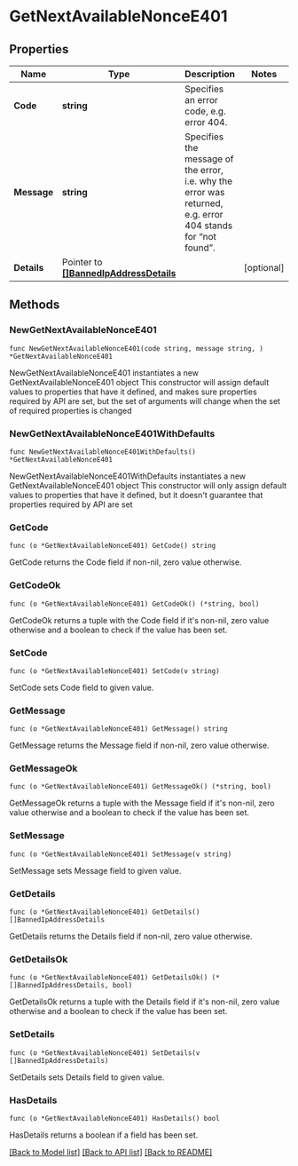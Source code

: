 # GetNextAvailableNonceE401

## Properties

Name | Type | Description | Notes
------------ | ------------- | ------------- | -------------
**Code** | **string** | Specifies an error code, e.g. error 404. | 
**Message** | **string** | Specifies the message of the error, i.e. why the error was returned, e.g. error 404 stands for “not found”. | 
**Details** | Pointer to [**[]BannedIpAddressDetails**](BannedIpAddressDetails.md) |  | [optional] 

## Methods

### NewGetNextAvailableNonceE401

`func NewGetNextAvailableNonceE401(code string, message string, ) *GetNextAvailableNonceE401`

NewGetNextAvailableNonceE401 instantiates a new GetNextAvailableNonceE401 object
This constructor will assign default values to properties that have it defined,
and makes sure properties required by API are set, but the set of arguments
will change when the set of required properties is changed

### NewGetNextAvailableNonceE401WithDefaults

`func NewGetNextAvailableNonceE401WithDefaults() *GetNextAvailableNonceE401`

NewGetNextAvailableNonceE401WithDefaults instantiates a new GetNextAvailableNonceE401 object
This constructor will only assign default values to properties that have it defined,
but it doesn't guarantee that properties required by API are set

### GetCode

`func (o *GetNextAvailableNonceE401) GetCode() string`

GetCode returns the Code field if non-nil, zero value otherwise.

### GetCodeOk

`func (o *GetNextAvailableNonceE401) GetCodeOk() (*string, bool)`

GetCodeOk returns a tuple with the Code field if it's non-nil, zero value otherwise
and a boolean to check if the value has been set.

### SetCode

`func (o *GetNextAvailableNonceE401) SetCode(v string)`

SetCode sets Code field to given value.


### GetMessage

`func (o *GetNextAvailableNonceE401) GetMessage() string`

GetMessage returns the Message field if non-nil, zero value otherwise.

### GetMessageOk

`func (o *GetNextAvailableNonceE401) GetMessageOk() (*string, bool)`

GetMessageOk returns a tuple with the Message field if it's non-nil, zero value otherwise
and a boolean to check if the value has been set.

### SetMessage

`func (o *GetNextAvailableNonceE401) SetMessage(v string)`

SetMessage sets Message field to given value.


### GetDetails

`func (o *GetNextAvailableNonceE401) GetDetails() []BannedIpAddressDetails`

GetDetails returns the Details field if non-nil, zero value otherwise.

### GetDetailsOk

`func (o *GetNextAvailableNonceE401) GetDetailsOk() (*[]BannedIpAddressDetails, bool)`

GetDetailsOk returns a tuple with the Details field if it's non-nil, zero value otherwise
and a boolean to check if the value has been set.

### SetDetails

`func (o *GetNextAvailableNonceE401) SetDetails(v []BannedIpAddressDetails)`

SetDetails sets Details field to given value.

### HasDetails

`func (o *GetNextAvailableNonceE401) HasDetails() bool`

HasDetails returns a boolean if a field has been set.


[[Back to Model list]](../README.md#documentation-for-models) [[Back to API list]](../README.md#documentation-for-api-endpoints) [[Back to README]](../README.md)


